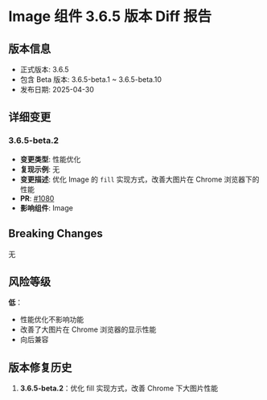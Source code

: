 # Image 组件 3.6.5 版本 Diff 报告

## 版本信息
- 正式版本: 3.6.5
- 包含 Beta 版本: 3.6.5-beta.1 ~ 3.6.5-beta.10
- 发布日期: 2025-04-30

## 详细变更

### 3.6.5-beta.2
- **变更类型**: 性能优化
- **复现示例**: 无
- **变更描述**: 优化 Image 的 `fill` 实现方式，改善大图片在 Chrome 浏览器下的性能
- **PR**: [#1080](https://github.com/sheinsight/shineout-next/pull/1080)
- **影响组件**: Image

## Breaking Changes

无

## 风险等级

**低**：
- 性能优化不影响功能
- 改善了大图片在 Chrome 浏览器的显示性能
- 向后兼容

## 版本修复历史

1. **3.6.5-beta.2**：优化 fill 实现方式，改善 Chrome 下大图片性能